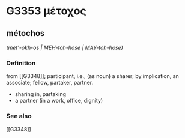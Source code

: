 # G3353 μέτοχος

## métochos

_(met'-okh-os | MEH-toh-hose | MAY-toh-hose)_

### Definition

from [[G3348]]; participant, i.e., (as noun) a sharer; by implication, an associate; fellow, partaker, partner.

- sharing in, partaking
- a partner (in a work, office, dignity)

### See also

[[G3348]]

